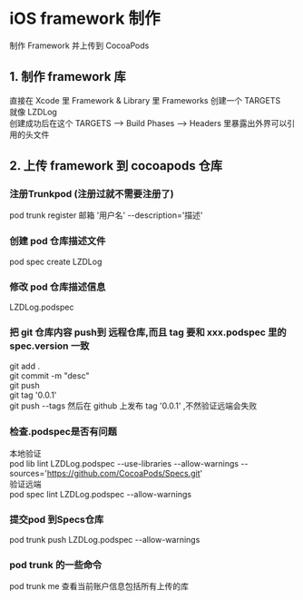 # iOS framework 制作
制作 Framework 并上传到 CocoaPods

## 1. 制作 framework 库
直接在 Xcode 里 Framework & Library 里 Frameworks 创建一个 TARGETS     </br> 
就像 LZDLog      </br> 
创建成功后在这个 TARGETS --> Build Phases --> Headers 里暴露出外界可以引用的头文件

## 2. 上传 framework 到 cocoapods 仓库
### 注册Trunkpod (注册过就不需要注册了)
pod trunk register 邮箱 '用户名' --description='描述'

### 创建 pod 仓库描述文件
pod spec create LZDLog

### 修改 pod 仓库描述信息
LZDLog.podspec

### 把 git 仓库内容 push到 远程仓库,而且 tag 要和 xxx.podspec 里的 spec.version 一致
git add .                   </br>
git commit -m "desc"        </br>
git push                    </br>
git tag '0.0.1'             </br>
git push --tags
然后在 github 上发布 tag '0.0.1' ,不然验证远端会失败 </br>

### 检查.podspec是否有问题
本地验证                </br>
pod lib lint LZDLog.podspec  --use-libraries  --allow-warnings --sources='https://github.com/CocoaPods/Specs.git'  </br> 
验证远端                </br>
pod spec lint LZDLog.podspec --allow-warnings

### 提交pod 到Specs仓库
pod trunk push LZDLog.podspec --allow-warnings

### pod trunk 的一些命令
pod trunk me	查看当前账户信息包括所有上传的库
